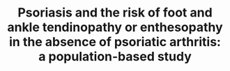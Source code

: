 ---
draft: false
title: 'Psoriasis and the risk of foot and ankle tendinopathy or enthesopathy in the absence of psoriatic arthritis: a population-based study'
publishDate: 2018-05-21
journal: 'Journal of the American Academy of Dermatology 79 (3)'
authors: [Ryan T Lewinson, Isabelle A Vallerand1, Laurie M Parsons, Jeremy M LaMothe, Alexandra D Frolkis, Mark W Lowerison, Gilaad G Kaplan, Scott B Patten, Cheryl Barnabe]
link: 'https://doi.org/10.1136/rmdopen-2018-000668'
---